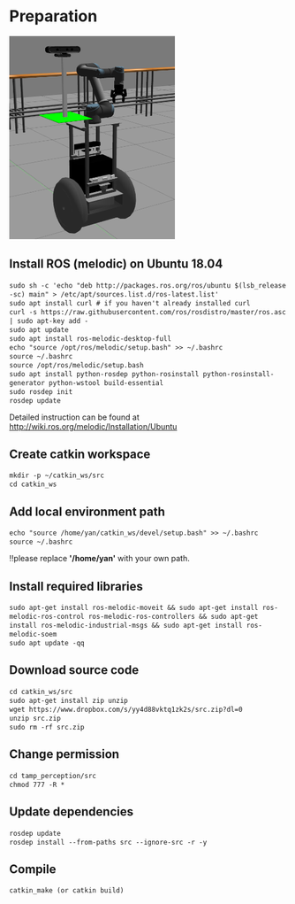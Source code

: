 # Preparation
<img src="https://raw.githubusercontent.com/yding25/pic_share/master/segbot_ur5.png" width="300" />

## Install ROS (melodic) on Ubuntu 18.04
```
sudo sh -c 'echo "deb http://packages.ros.org/ros/ubuntu $(lsb_release -sc) main" > /etc/apt/sources.list.d/ros-latest.list'
sudo apt install curl # if you haven't already installed curl
curl -s https://raw.githubusercontent.com/ros/rosdistro/master/ros.asc | sudo apt-key add -
sudo apt update
sudo apt install ros-melodic-desktop-full
echo "source /opt/ros/melodic/setup.bash" >> ~/.bashrc
source ~/.bashrc
source /opt/ros/melodic/setup.bash
sudo apt install python-rosdep python-rosinstall python-rosinstall-generator python-wstool build-essential
sudo rosdep init
rosdep update
```
Detailed instruction can be found at http://wiki.ros.org/melodic/Installation/Ubuntu

## Create catkin workspace
```
mkdir -p ~/catkin_ws/src
cd catkin_ws
```

## Add local environment path
```
echo "source /home/yan/catkin_ws/devel/setup.bash" >> ~/.bashrc
source ~/.bashrc
```
‼️please replace **'/home/yan'** with your own path.

## Install required libraries
```
sudo apt-get install ros-melodic-moveit && sudo apt-get install ros-melodic-ros-control ros-melodic-ros-controllers && sudo apt-get install ros-melodic-industrial-msgs && sudo apt-get install ros-melodic-soem
sudo apt update -qq
```

## Download source code
```
cd catkin_ws/src
sudo apt-get install zip unzip
wget https://www.dropbox.com/s/yy4d88vktq1zk2s/src.zip?dl=0
unzip src.zip
sudo rm -rf src.zip
```

## Change permission
```
cd tamp_perception/src
chmod 777 -R *
```

## Update dependencies
```
rosdep update
rosdep install --from-paths src --ignore-src -r -y
```
## Compile
``` 
catkin_make (or catkin build)
```
